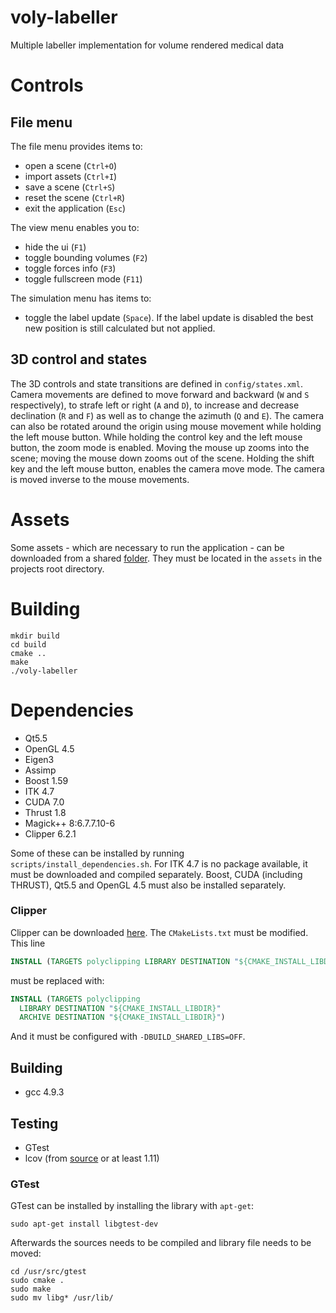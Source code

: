 # voly-labeller
Multiple labeller implementation for volume rendered medical data

# Controls
## File menu
The file menu provides items to:
- open a scene (`Ctrl+O`)
- import assets (`Ctrl+I`)
- save a scene (`Ctrl+S`)
- reset the scene (`Ctrl+R`)
- exit the application (`Esc`)

The view menu enables you to:
- hide the ui (`F1`)
- toggle bounding volumes (`F2`)
- toggle forces info (`F3`)
- toggle fullscreen mode (`F11`)

The simulation menu has items to:
- toggle the label update (`Space`). If the label update is disabled the best new position is
  still calculated but not applied.

## 3D control and states
The 3D controls and state transitions are defined in `config/states.xml`.
Camera movements are defined to move forward and backward (`W` and `S` respectively),
to strafe left or right (`A` and `D`), to increase and decrease declination (`R` and `F`)
as well as to change the azimuth (`Q` and `E`). The camera can also be rotated around the
origin using mouse movement while holding the left mouse button. While holding the control key
and the left mouse button, the zoom mode is enabled. Moving the mouse up zooms into the scene;
moving the mouse down zooms out of the scene. Holding the shift key and the left mouse button,
enables the camera move mode. The camera is moved inverse to the mouse movements.

# Assets
Some assets - which are necessary to run the application - can be downloaded from
a shared [folder](https://drive.google.com/folderview?id=0ByTbZ7z8JSt-fnRNM09UcVNRQ3BBVnA2ZUx1bjFidXRnSDgtN0dqaEdya2d6MjJDcmJ6Wms&usp=sharing). They must be located in the `assets` in the projects root directory.

# Building
```
mkdir build
cd build
cmake ..
make
./voly-labeller
```

# Dependencies
- Qt5.5
- OpenGL 4.5
- Eigen3
- Assimp
- Boost 1.59
- ITK 4.7
- CUDA 7.0
- Thrust 1.8
- Magick++ 8:6.7.7.10-6
- Clipper 6.2.1

Some of these can be installed by running `scripts/install_dependencies.sh`.
For ITK 4.7 is no package available, it must be downloaded and compiled separately.
Boost, CUDA (including THRUST), Qt5.5 and OpenGL 4.5 must also be installed separately.

### Clipper
Clipper can be downloaded [here](http://www.angusj.com/delphi/clipper.php).
The `CMakeLists.txt` must be modified. This line

```CMake
INSTALL (TARGETS polyclipping LIBRARY DESTINATION "${CMAKE_INSTALL_LIBDIR}")
```

must be replaced with:

```CMake
INSTALL (TARGETS polyclipping
  LIBRARY DESTINATION "${CMAKE_INSTALL_LIBDIR}"
  ARCHIVE DESTINATION "${CMAKE_INSTALL_LIBDIR}")
```

And it must be configured with `-DBUILD_SHARED_LIBS=OFF`.

## Building
- gcc 4.9.3

## Testing
- GTest
- lcov (from [source](https://github.com/linux-test-project/lcov) or at least 1.11)

### GTest
GTest can be installed by installing the library with `apt-get`:

```
sudo apt-get install libgtest-dev
```

Afterwards the sources needs to be compiled and library file needs to be moved:

```
cd /usr/src/gtest
sudo cmake .
sudo make
sudo mv libg* /usr/lib/
```

